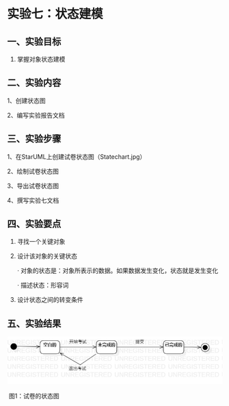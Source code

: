 # 实验七：状态建模

## 一、实验目标

1. 掌握对象状态建模

## 二、实验内容

1、创建状态图

2、编写实验报告文档

## 三、实验步骤

1、在StarUML上创建试卷状态图（Statechart.jpg）

2、绘制试卷状态图

3、导出试卷状态图

4、撰写实验七文档

## 四、实验要点

1. 寻找一个关键对象

2. 设计该对象的关键状态

   · 对象的状态是：对象所表示的数据。如果数据发生变化，状态就是发生变化

   · 描述状态：形容词

3. 设计状态之间的转变条件

## 五、实验结果

![](./StatechartDiagram1.jpg)

​																		图1：试卷的状态图

